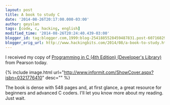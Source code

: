 ```yaml
---
layout: post
title: A book to study C
date: '2014-08-26T20:17:00.000-03:00'
author: geyslan
tags: [code, c, hacking, english]
modified_time: '2014-08-26T20:24:40.439-03:00'
blogger_id: tag:blogger.com,1999:blog-2541885528459487831.post-6071682935108920742
blogger_orig_url: http://www.hackingbits.com/2014/08/a-book-to-study.html
---
```


I received my copy of [Programming in C (4th Edition) (Developer's Library)](http://www.amazon.com/Programming-4th-Edition-Developers-Library/dp/0321776410) from Pearson today.

{% include image.html url="http://www.informit.com/ShowCover.aspx?isbn=0321776410" desc="" %}

The book is dense with 548 pages and, at first glance, a great resource for
beginners and advanced C coders. I'll let you know more about my reading. Just
wait.
